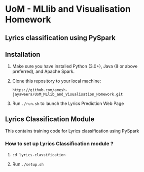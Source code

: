 # UoM - MLlib and Visualisation Homework

## Lyrics classification using PySpark

## Installation

1. Make sure you have installed Python (3.0+), Java (8 or above preferred), and Apache Spark.

2. Clone this repository to your local machine:
    ```
    https://github.com/amesh-jayaweera/UoM_MLlib_and_Visualisation_Homework.git
    ```
   
3. Run `./run.sh` to launch the Lyrics Prediction Web Page


## Lyrics Classification Module

This contains training code for Lyrics classification using PySpark

### How to set up Lyrics Classification module ?

1. `cd lyrics-classification`

2. Run `./setup.sh`
